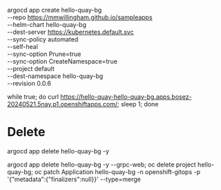 argocd app create hello-quay-bg \
--repo https://mmwillingham.github.io/sampleapps \
--helm-chart hello-quay-bg \
--dest-server https://kubernetes.default.svc \
--sync-policy automated \
--self-heal \
--sync-option Prune=true \
--sync-option CreateNamespace=true \
--project default \
--dest-namespace hello-quay-bg \
--revision 0.0.6


while true; do curl https://hello-quay-hello-quay-bg.apps.bosez-20240521.5nay.p1.openshiftapps.com/; sleep 1; done



# Delete
argocd app delete hello-quay-bg -y

argocd app delete hello-quay-bg -y --grpc-web; oc delete project hello-quay-bg; oc patch Application hello-quay-bg -n openshift-gitops -p '{"metadata":{"finalizers":null}}' --type=merge